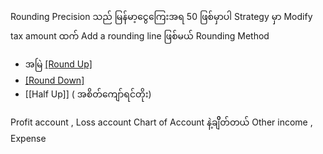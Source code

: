 Rounding Precision သည် မြန်မာ့ငွေကြေးအရ 50 ဖြစ်မှာပါ
Strategy မှာ Modify tax amount ထက် Add a rounding line ဖြစ်မယ်
Rounding Method 
- အမြဲ [[Round Up]](တိုးယူ)
- [[Round Down]](လျော့ယူ)
- [[Half Up]] ( အစိတ်ကျော်ရင်တိုး)

Profit account , Loss account Chart of Account နဲ့ချိိတ်တယ်
Other income , Expense
